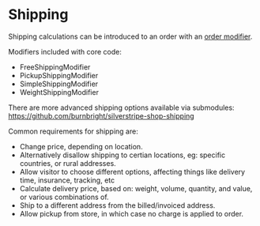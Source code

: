 # Shipping

Shipping calculations can be introduced to an order with an [order modifier](../How_It_Works/Order_Modifiers).

Modifiers included with core code:

 * FreeShippingModifier
 * PickupShippingModifier
 * SimpleShippingModifier
 * WeightShippingModifier

There are more advanced shipping options available via submodules:
https://github.com/burnbright/silverstripe-shop-shipping

Common requirements for shipping are:

 * Change price, depending on location.
 * Alternatively disallow shipping to certian locations, eg: specific countries, or rural addresses.
 * Allow visitor to choose different options, affecting things like delivery time, insurance, tracking, etc
 * Calculate delivery price, based on: weight, volume, quantity, and value, or various combinations of.
 * Ship to a different address from the billed/invoiced address.
 * Allow pickup from store, in which case no charge is applied to order.

